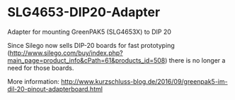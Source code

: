 # SLG4653-DIP20-Adapter
Adapter for mounting GreenPAK5 (SLG4653X) to DIP 20

Since Silego now sells DIP-20 boards for fast prototyping (http://www.silego.com/buy/index.php?main_page=product_info&cPath=61&products_id=508) there is no longer a need for those boards.

More information: http://www.kurzschluss-blog.de/2016/09/greenpak5-im-dil-20-pinout-adapterboard.html